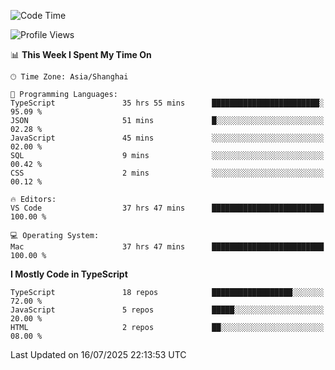 <!--START_SECTION:waka-->
![Code Time](http://img.shields.io/badge/Code%20Time-7%2C988%20hrs%2023%20mins-blue)

![Profile Views](http://img.shields.io/badge/Profile%20Views-1-blue)

📊 **This Week I Spent My Time On** 

```text
🕑︎ Time Zone: Asia/Shanghai

💬 Programming Languages: 
TypeScript               35 hrs 55 mins      ████████████████████████░   95.09 % 
JSON                     51 mins             █░░░░░░░░░░░░░░░░░░░░░░░░   02.28 % 
JavaScript               45 mins             ░░░░░░░░░░░░░░░░░░░░░░░░░   02.00 % 
SQL                      9 mins              ░░░░░░░░░░░░░░░░░░░░░░░░░   00.42 % 
CSS                      2 mins              ░░░░░░░░░░░░░░░░░░░░░░░░░   00.12 % 

🔥 Editors: 
VS Code                  37 hrs 47 mins      █████████████████████████   100.00 % 

💻 Operating System: 
Mac                      37 hrs 47 mins      █████████████████████████   100.00 % 
```

**I Mostly Code in TypeScript** 

```text
TypeScript               18 repos            ██████████████████░░░░░░░   72.00 % 
JavaScript               5 repos             █████░░░░░░░░░░░░░░░░░░░░   20.00 % 
HTML                     2 repos             ██░░░░░░░░░░░░░░░░░░░░░░░   08.00 % 
```




 Last Updated on 16/07/2025 22:13:53 UTC
<!--END_SECTION:waka-->
